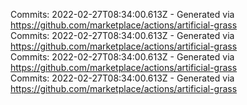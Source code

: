 Commits: 2022-02-27T08:34:00.613Z - Generated via https://github.com/marketplace/actions/artificial-grass
<br>
Commits: 2022-02-27T08:34:00.613Z - Generated via https://github.com/marketplace/actions/artificial-grass
<br>
Commits: 2022-02-27T08:34:00.613Z - Generated via https://github.com/marketplace/actions/artificial-grass
<br>
Commits: 2022-02-27T08:34:00.613Z - Generated via https://github.com/marketplace/actions/artificial-grass
<br>
